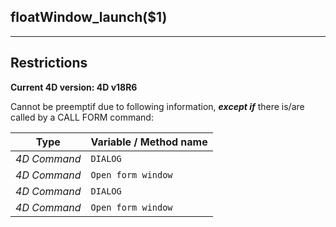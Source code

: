 ﻿## floatWindow_launch($1)---## Restrictions**Current 4D version: 4D v18R6**Cannot be preemptif due to following information, ***except if*** there is/are called by a CALL FORM command:|Type|Variable / Method name||------|------||*4D Command*|`DIALOG`||*4D Command*|`Open form window`||*4D Command*|`DIALOG`||*4D Command*|`Open form window`|